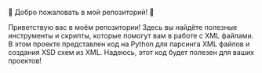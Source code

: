 🌟 Добро пожаловать в мой репозиторий! 🌟

Приветствую вас в моём репозитории! Здесь вы найдёте полезные инструменты и скрипты, которые помогут вам в работе с XML файлами. В этом проекте представлен код на Python для парсинга XML файлов и создания XSD схем из XML. Надеюсь, этот код будет полезен для ваших проектов!
